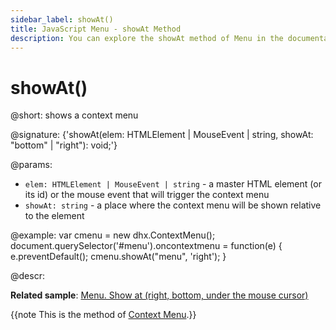 ```yaml
---
sidebar_label: showAt()
title: JavaScript Menu - showAt Method 
description: You can explore the showAt method of Menu in the documentation of the DHTMLX JavaScript UI library. Browse developer guides and API reference, try out code examples and live demos, and download a free 30-day evaluation version of DHTMLX Suite 7.
---
```


# showAt()

@short: shows a context menu

@signature: {'showAt(elem: HTMLElement | MouseEvent | string, showAt: "bottom" | "right"): void;'}

@params:
- `elem: HTMLElement | MouseEvent | string` - a master HTML element (or its id) or the mouse event that will trigger the context menu
- `showAt: string` - a place where the context menu will be shown relative to the element

@example:
var cmenu = new dhx.ContextMenu();
document.querySelector('#menu').oncontextmenu = function(e) {
    e.preventDefault();
    cmenu.showAt("menu", 'right');
}

@descr:

**Related sample**: [Menu. Show at (right, bottom, under the mouse cursor)](https://snippet.dhtmlx.com/9xfpymlg)

{{note This is the method of [Context Menu](menu/creating_context_menu.md).}}

[comment]: # (@related: menu/creating_context_menu.md)
